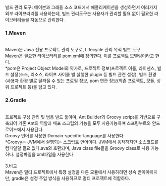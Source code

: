 빌드 관리 도구: 메이븐과 그래들
소스 코드에서 애플리케이션을 생성하면서 여러가지 외부 라이브러리를 사용하는데, 빌드 관리도구는 사용자가 관리할 필요 없이 필요한 라이브러리들을 자동으로 관리한다.<br>

<h3>1.Maven</h3><br>
Maven은 Java 전용 프로젝트 관리 도구로, Lifecycle 관리 목적 빌드 도구<br>
Maven은 필요한 라이브러리를 pom.xml에 정의한다. 이를 프로젝트 모델링이라고 한다.<br>
*pom은 Project Object Model의 약자로, 프로젝트 정보(프로젝트 이름, 라이센스, 빌드 설정(소스, 리소스, 라이프 사이클 별 실행한 plugin 등 빌드 관련 설정), 빌드 환경(사용자 환경 별로 달라질 수 있는 프로필 정보, pom 연관 정보(의존 프로젝트, 모듈, 상위 프로젝트 등)을 담고 있다.
<br>

<h3>2.Gradle</h3><br>
 프로젝트 구성 관리 및 범용 빌드 툴이며, Ant Builder와 Groovy script를 기반으로 구축되어 기존 Ant의 역할과 배포 스크립의 기능을 모두 사용가능하며 스프링부트와 안드로이드에서 사용된다.<br>
  Groovy 언어를 사용한 Domain-specific-language를 사용한다.<br>
  *Groovy는 JVM에서 실행되는 스크립트 언어이다. JVM에서 동작하지만 소스코드를 컴파일할 필요 없다.ava와 호환되며, Java class file들을 Groovy class로 사용 가능하다.
  설정파일을 xml파일을 사용한다<br>

<br>
3.비교<br>
 Maven은 멀티 프로젝트에서 특정 설정을 다른 모듈에서 사용하려면 상속 받아야하지만, gradle은 설정 주입 방식을 사용하므로 멀티 프로젝트에 적합하다.
